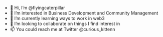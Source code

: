 - 👋 Hi, I’m @flyingcaterpillar
- 👀 I’m interested in Business Development and Community Management
- 🌱 I’m currently learning ways to work in web3
- 💞️ I’m looking to collaborate on things I find interest in
- 📫 You could reach me at Twitter @curious_kittenn

<!---
flyingcaterpillar/flyingcaterpillar is a ✨ special ✨ repository because its `README.md` (this file) appears on your GitHub profile.
You can click the Preview link to take a look at your changes.
--->
